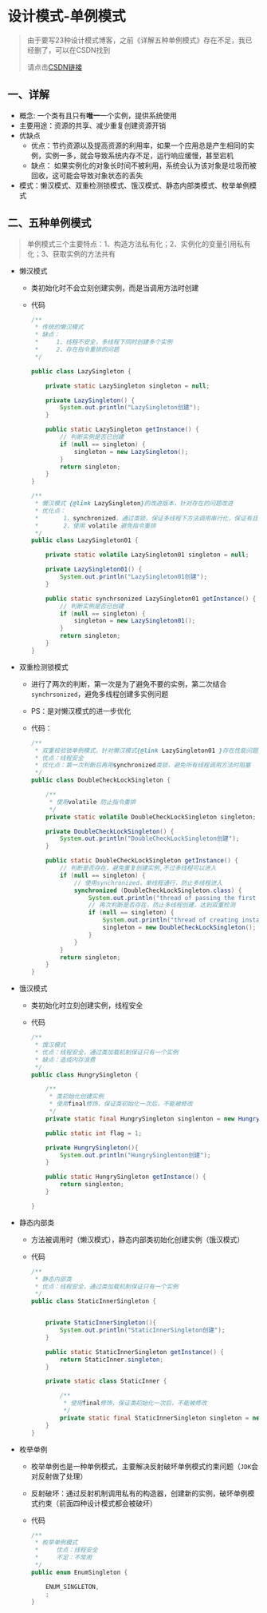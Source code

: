 # 设计模式-单例模式

> 由于要写23种设计模式博客，之前《详解五种单例模式》存在不足，我已经删了，可以在CSDN找到
>
> 请点击[CSDN链接](https://blog.csdn.net/weixin_39147889/article/details/103996455?spm=1001.2014.3001.5501)

## 一、详解

+ 概念: 一个类有且只有**唯一**一个实例，提供系统使用
+ 主要用途：资源的共享、减少重复创建资源开销
+ 优缺点
  + 优点：节约资源以及提高资源的利用率，如果一个应用总是产生相同的实例，实例一多，就会导致系统内存不足，运行响应缓慢，甚至宕机
  + 缺点： 如果实例化的对象长时间不被利用，系统会认为该对象是垃圾而被回收，这可能会导致对象状态的丢失
+ 模式：懒汉模式、双重检测锁模式、饿汉模式、静态内部类模式、枚举单例模式

## 二、五种单例模式

> 单例模式三个主要特点：1、构造方法私有化；2、实例化的变量引用私有化；3、获取实例的方法共有

+ 懒汉模式

  + 类初始化时不会立刻创建实例，而是当调用方法时创建

  + 代码

    ````java
    /**
     * 传统的懒汉模式
     * 缺点：
     *     1、线程不安全，多线程下同时创建多个实例  
     *     2、存在指令重排的问题
     */
    
    public class LazySingleton {
    
        private static LazySingleton singleton = null;
    
        private LazySingleton() {
            System.out.println("LazySingleton创建");
        }
    
        public static LazySingleton getInstance() {
            // 判断实例是否已创建
            if (null == singleton) {
                singleton = new LazySingleton();
            }
            return singleton;
        }
    }
    
    /**
     * 懒汉模式 {@link LazySingleton}的改进版本，针对存在的问题改进
     * 优化点：
     *       1、synchronized，通过类锁，保证多线程下方法调用串行化，保证有且只有一个实例创建
     *       2、使用 volatile 避免指令重排
     */
    public class LazySingleton01 {
    
        private static volatile LazySingleton01 singleton = null;
    
        private LazySingleton01() {
            System.out.println("LazySingleton01创建");
        }
    
        public static synchrsonized LazySingleton01 getInstance() {
            // 判断实例是否已创建
            if (null == singleton) {
                singleton = new LazySingleton01();
            }
            return singleton;
        }
    }
    ````

+ 双重检测锁模式

  + 进行了两次的判断，第一次是为了避免不要的实例，第二次结合```synchrsonized```，避免多线程创建多实例问题

  + PS：是对懒汉模式的进一步优化

  + 代码：

    ````java
    /**
     * 双重校验锁单例模式，针对懒汉模式{@link LazySingleton01 }存在性能问题的改进
     * 优点：线程安全
     * 优化点：第一次判断后再用synchronized类锁，避免所有线程调用方法时阻塞
     */
    public class DoubleCheckLockSingleton {
    
        /**
         * 使用volatile 防止指令重排
         */
        private static volatile DoubleCheckLockSingleton singleton;
    
        private DoubleCheckLockSingleton() {
            System.out.println("DoubleCheckLockSingleton创建");
        }
    
        public static DoubleCheckLockSingleton getInstance() {
            // 判断是否存在，避免重复创建实例,不过多线程可以进入
            if (null == singleton) {
                // 使用synchronized，单线程通行，防止多线程进入
                synchronized (DoubleCheckLockSingleton.class) {
                    System.out.println("thread of passing the first lock：" + Thread.currentThread().getName());
                    // 再次判断是否存在，防止多线程创建，达到双重检测
                    if (null == singleton) {
                        System.out.println("thread of creating instance: " + Thread.currentThread().getName());
                        singleton = new DoubleCheckLockSingleton();
                    }
                }
            }
            return singleton;
        }
    }
    ````

+ 饿汉模式

  + 类初始化时立刻创建实例，线程安全

  + 代码

    ````java
    /**
     * 饿汉模式
     * 优点：线程安全，通过类加载机制保证只有一个实例
     * 缺点：造成内存浪费
     */
    public class HungrySingleton {
    
        /**
         * 类初始化创建实例
         * 使用final修饰，保证类初始化一次后，不能被修改
         */
        private static final HungrySingleton singlenton = new HungrySingleton();
    
        public static int flag = 1;
    
        private HungrySingleton(){
            System.out.println("HungrySinglenton创建");
        }
    
        public static HungrySingleton getInstance() {
            return singlenton;
        }
    
    }
    ````

+ 静态内部类

  + 方法被调用时（懒汉模式），静态内部类初始化创建实例（饿汉模式）

  + 代码

    ````java
    /**
     * 静态内部类
     * 优点：线程安全，通过类加载机制保证只有一个实例
     */
    public class StaticInnerSingleton {
    
    
        private StaticInnerSingleton(){
            System.out.println("StaticInnerSingleton创建");
        }
    
        public static StaticInnerSingleton getInstance() {
            return StaticInner.singleton;
        }
    
        private static class StaticInner {
    
            /**
             * 使用final修饰，保证类初始化一次后，不能被修改
             */
            private static final StaticInnerSingleton singleton = new StaticInnerSingleton();
        }
    }
    ````

+ 枚举单例

  + 枚举单例也是一种单例模式，主要解决反射破坏单例模式约束问题（``JDK``会对反射做了处理）

  + 反射破坏：通过反射机制调用私有的构造器，创建新的实例，破坏单例模式约束（前面四种设计模式都会被破坏）

  + 代码

    ````java
    /**
     * 枚举单例模式
     *     优点：线程安全
     *     不足：不常用
     */
    public enum EnumSingleton {
    
        ENUM_SINGLETON,
        ;
    }
    ````

    

